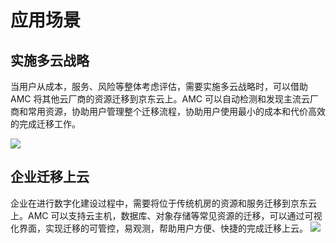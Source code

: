 # 应用场景

## 实施多云战略
当用户从成本，服务、风险等整体考虑评估，需要实施多云战略时，可以借助 AMC 将其他云厂商的资源迁移到京东云上。AMC 可以自动检测和发现主流云厂商和常用资源，协助用户管理整个迁移流程，协助用户使用最小的成本和代价高效的完成迁移工作。

![](../../../../../image/AMC/scenario-multi-cloud.png)

## 企业迁移上云
企业在进行数字化建设过程中，需要将位于传统机房的资源和服务迁移到京东云上。AMC 可以支持云主机，数据库、对象存储等常见资源的迁移，可以通过可视化界面，实现迁移的可管控，易观测，帮助用户方便、快捷的完成迁移上云。
![](../../../../../image/AMC/scenario-to-cloud.png)

